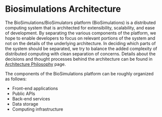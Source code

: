 # Biosimulations Architecture

The BioSimulations/BioSimulators platform (BioSimulations) is a distributed computing system that is architected for extensibility, scalability, and ease of development. By separating the various components of the platform, we hope to enable developers to focus on relevant portions of the system and not on the details of the underlying architecture. In deciding which parts of the system should be separated, we try to balance the added complexity of distributed computing with clean separation of concerns. Details about the decisions and thought processes behind the architecture can be found in [Architecture Philosophy](./philosophy.md) page.

The components of the BioSimulations platform can be roughly organized as follows:

- Front-end applications
- Public APIs
- Back-end services
- Data storage
- Computing infrastructure
